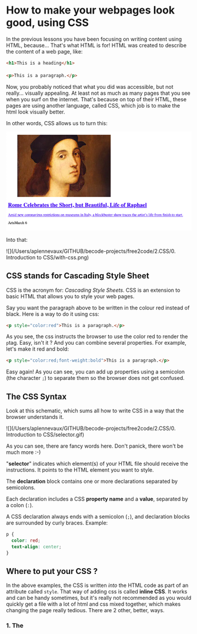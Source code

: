 # How to make your webpages look good, using CSS

In the previous lessons you have been focusing on writing content using HTML, because... That's what HTML is for! HTML was created to describe the content of a web page, like:

```html
<h1>This is a heading</h1>

<p>This is a paragraph.</p>
```

 Now, you probably noticed that what you did was accessible, but not really... visually appealing. At least not as much as many pages that you see when you surf on the internet.  That's because on top of their HTML, these pages are using another language, called CSS, which job is to make the html look visually better.

In other words, CSS allows us to turn this:

![](./without-css.png)

Into that:

![](/Users/aplennevaux/GITHUB/becode-projects/free2code/2.CSS/0. Introduction to CSS/with-css.png)

## CSS stands for Cascading Style Sheet

CSS is the acronym for: *Cascading Style Sheets*. CSS is an extension to basic HTML that allows you to style your web pages.

Say you want the paragraph above to be written in the colour red instead of black. Here is a way to do it using css:

```html
<p style="color:red">This is a paragraph.</p>
```

As you see, the css instructs the browser to use the color red to render the `p`tag.  Easy, isn't it ?
And you can combine several properties. For example, let's make it red and bold:

```html
<p style="color:red;font-weight:bold">This is a paragraph.</p>
```

Easy again! As you can see, you can add up properties using a semicolon (the character `;`) to separate them so the browser does not get confused.

## The CSS Syntax

Look at this schematic, which sums all how to write CSS in a way that the browser understands it.

![](/Users/aplennevaux/GITHUB/becode-projects/free2code/2.CSS/0. Introduction to CSS/selector.gif)

As you can see, there are fancy words here. Don't panick, there won't be much more :-)

"**selector**" indicates which element(s) of your HTML file should receive the instructions. It points to the HTML element you want to style.

The **declaration** block contains one or more declarations separated by semicolons.

Each declaration includes a CSS **property name** and a **value**, separated by a colon (`:`).

A CSS declaration always ends with a semicolon (`;`), and declaration blocks are surrounded by curly braces. Example:

```css
p {
  color: red;
  text-align: center;
}
```

## Where to put your CSS ?

In the above examples, the CSS is written *into* the HTML code as part of an attribute called `style`. That way of adding css is called **inline CSS**. It works and can be handy sometimes, but it's really not recommended as you would quickly get a file with a lot of html and css mixed together, which makes changing the page really tedious. There are 2 other, better, ways.

### 1. The <style> tag

The second, better way to add CSS onto an HTML page is to use an html tag: `<style>`and add your css into it. The above example would then be rewritten like this.

```html
<style>
p {
   font-family: Verdana, Arial, Helvetica, sans-serif;
   font-weight: bold;
   color: #FF0000;
}
</style>
```

Note that, in that case, the CSS instructions have to be above the relevant HTML code, as the browser needs to know how to style the html before it reads the html.

```html
<style>
p {
 font-family: Verdana, Arial, Helvetica, sans-serif;
 font-weight: bold;
 color: #FF0000;
}
</style>
<p>This is a really cool paragraph!</p>
```

There are many, many CSS properties. You don't have to study them or know them by heart. Usually, we tend to use often the same ones so through practice we remember them. And when we don't, we look at the documentation!

### 2. A Seperate file, ending with .css

In the above example we **embed the css code** directly into the page itself. This is fine for smaller projects or in situations where the styles you’re defining will only be used in a single page. But most websites have many pages;  it would be a hassle to have to copy and paste your CSS code into each page.

Besides the fact that you will be cluttering up your pages with the same CSS code, you also find yourself having to edit each of these pages if you want to make a style change. 

Fortunately, you can define/create your CSS styles in a separate file and then link it to the HTML page you want to apply the code to, using the `<link>` tag, which you need to put in the `<head>`tag.

```html
<link href="myFirstStyleSheet.css" rel="stylesheet"  type="text/css">
```

## Working with colours

Colours are a big part of how things look. And we, humans, love colour ! 

There are many millions of colours available in Nature.... Which was quite a challenge to transfer in the digital world of computers.  First, there were only a few colours available, using predefined colour names (like "red", "blue", "beige", "chocolate")... 

### Named colours

A set of standard color names have been defined, letting you use these keywords instead of numeric representations of colors if you choose to do so and there's a keyword representing the exact color you want to use. Color keywords include the standard primary and secondary colors (such as `red`, `blue`, or `orange`), shades of gray (from `black` to `white`, including colors like `darkgray` and `lightgrey`), and a variety of other blended colors including `lightseagreen`, `cornflowerblue`, and `rebeccapurple`.

It's nice to know they exist, but you will feel fastly limited by having only 140 colours.. So let's rather move on to the next way to express colour values...

### The RGB system

Quickly computers became more powerful and able to manipulate millions of different colors, using a mix of the fundamental 3 colours of the screen: Red, Green and Blue, which is known as the "RGB system". 

```css
p{
color: rgb(255, 0, 0);
}
```

This says "I want the maximum of Red (maximum is 255), no green (0), and no blue... Leading to a full bright red color.

This is exactly the same as 

```css
p{
color: red;
}
```

So if, for example, you really want that specific shade of blue that describes the Scottish sky in Spring, then you need to find its correct translation in the RGB system.

```css
p{
color: rgb(0, 182, 255);
}
```

#### Transparency !

You can also use a fourth value, to set the "alpha", which means "transparency" (or "opacity" if you prefer). Its value goes from 0 (totally transparent, the tag would be invisible) to 1 (fully opaque). 

So let's say you want an orange square with 60% transparency, you would do this:

```css
div {
  width: 100px;
  height: 100px;
  background-color: rgb(255, 221, 0,0.6);
}
```

### The Hexadecimal system

For your information, there is yet another way to express the colour values, using the Hexadecimal system. In that system, `red` for example is expressed as `#FF0000`  , `black`is `#000000`and white : `#FFFFFF`.

Hexadecimal system functions from values going from 0 to 9 and continues to A up to F for a total of 16 values. By using 6 Hexadecimal values, you are able to express 256 millions of colours.

The first 2 digits describe the value of Red, the next 2 the values of Green, and the last two the values of Blue.

Just know that it exists and that you will be able to use it if you want. We will not really dig into that in this training.

### Playing with borders

By default, without styling, each tag is rendered as a rectangle which background and borders are transparent. It does not have to stay that way!

Check this out:

```css
p{
    border-top:1px solid red;
    border-right: 1px solid black;
    border-bottom: 2px dotted green;
    border-left: 2px dashed green;
    padding:10px;
    background-color: yellow;
}
```

That sure won't look exactly pretty, but that's not the concern yet.

As you can see, you can specify each border of the rectangle using 3 parameters: the **thickness** of the line (here, in pixels), the line **type** (`solid`,  `dashed`, `dotted`), and its **colour**.



### Comments in CSS

Comments are used to explain the code, and may help when you edit the source code at a later date.  Comments are **ignored by browsers**.

A CSS comment starts with `/*` and ends with `*/`:

```css
/* This is a single-line comment */
p {
  color: red;
}
```

You can add comments wherever you want in the code:



```css
p {
  color: red;  /* Set text color to red */
}
```

Comments can also span multiple lines:

```css
/* This is
a multi-line
comment */

p {
  color: red;
}
```



# Conclusion: let's practice!

All right you that was a lot already. Let's do some exercises! 
